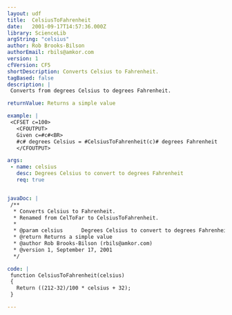```yaml
---
layout: udf
title:  CelsiusToFahrenheit
date:   2001-09-17T14:57:36.000Z
library: ScienceLib
argString: "celsius"
author: Rob Brooks-Bilson
authorEmail: rbils@amkor.com
version: 1
cfVersion: CF5
shortDescription: Converts Celsius to Fahrenheit.
tagBased: false
description: |
 Converts from degrees Celsius to degrees Fahrenheit.

returnValue: Returns a simple value

example: |
 <CFSET c=100>
   <CFOUTPUT>
   Given c=#c#<BR>
   #c# degrees Celsius = #CelsiusToFahrenheit(c)# degrees Fahrenheit
   </CFOUTPUT>

args:
 - name: celsius
   desc: Degrees Celsius to convert to degrees Fahrenheit
   req: true


javaDoc: |
 /**
  * Converts Celsius to Fahrenheit.
  * Renamed from CelToFar to CelsiusToFahrenheit.
  * 
  * @param celsius      Degrees Celsius to convert to degrees Fahrenheit 
  * @return Returns a simple value 
  * @author Rob Brooks-Bilson (rbils@amkor.com) 
  * @version 1, September 17, 2001 
  */

code: |
 function CelsiusToFahrenheit(celsius)
 {
   Return ((212-32)/100 * celsius + 32);
 }

---
```


